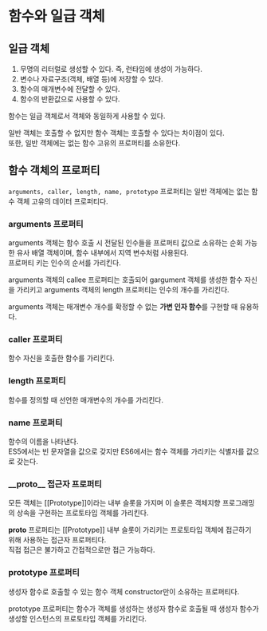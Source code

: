 # 함수와 일급 객체

## 일급 객체

1. 무명의 리터럴로 생성할 수 있다. 즉, 런타임에 생성이 가능하다.
2. 변수나 자료구조(객체, 배열 등)에 저장할 수 있다.
3. 함수의 매개변수에 전달할 수 있다.
4. 함수의 반환값으로 사용할 수 있다.

함수는 일급 객체로서 객체와 동일하게 사용할 수 있다.

일반 객체는 호출할 수 없지만 함수 객체는 호출할 수 있다는 차이점이 있다.
<br>또한, 일반 객체에는 없는 함수 고유의 프로퍼티를 소유한다.

## 함수 객체의 프로퍼티

`arguments, caller, length, name, prototype` 프로퍼티는 일반 객체에는 없는 함수 객체 고유의 데이터 프로퍼티다.

### arguments 프로퍼티

arguments 객체는 함수 호출 시 전달된 인수들을 프로퍼티 값으로 소유하는 순회 가능한 유사 배열 객체이며, 함수 내부에서 지역 변수처럼 사용된다.
<br>프로퍼티 키는 인수의 순서를 가리킨다.

arguments 객체의 callee 프로퍼티는 호출되어 gargument 객체를 생성한 함수 자신을 가리키고 arguments 객체의 length 프로퍼티는 인수의 개수를 가리킨다.

arguments 객체는 매개변수 개수를 확정할 수 없는 **가변 인자 함수**를 구현할 때 유용하다.

### caller 프로퍼티

함수 자신을 호출한 함수를 가리킨다.

### length 프로퍼티

함수를 정의할 때 선언한 매개변수의 개수를 가리킨다.

### name 프로퍼티

함수의 이름을 나타낸다.
<br>ES5에서는 빈 문자열을 값으로 갖지만 ES6에서는 함수 객체를 가리키는 식별자를 값으로 갖는다.

### \_\_proto\_\_ 접근자 프로퍼티

모든 객체는 [[Prototype]]이라는 내부 슬롯을 가지며 이 슬롯은 객체지향 프로그래밍의 상속을 구현하는 프로토타입 객체를 가리킨다.

**proto** 프로퍼티는 [[Prototype]] 내부 슬롯이 가리키는 프로토타입 객체에 접근하기 위해 사용하는 접근자 프로퍼티다.
<br>직접 접근은 불가하고 간접적으로만 접근 가능하다.

### prototype 프로퍼티

생성자 함수로 호출할 수 있는 함수 객체 constructor만이 소유하는 프로퍼티다.

prototype 프로퍼티는 함수가 객체를 생성하는 생성자 함수로 호출될 때 생성자 함수가 생성할 인스턴스의 프로토타입 객체를 가리킨다.

